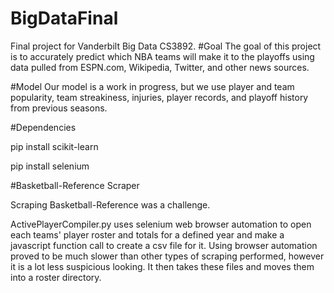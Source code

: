 # BigDataFinal
Final project for Vanderbilt Big Data CS3892. 
#Goal
The goal of this project is to accurately predict which NBA teams will make it to the playoffs using data pulled from ESPN.com, Wikipedia, Twitter, and other news sources.

#Model
Our model is a work in progress, but we use player and team popularity, team streakiness, injuries, player records, and playoff history from previous seasons.

#Dependencies

pip install scikit-learn

pip install selenium

#Basketball-Reference Scraper

Scraping Basketball-Reference was a challenge.

ActivePlayerCompiler.py uses selenium web browser automation to open each teams' player roster and totals for a defined year and make a javascript function call to create a csv file for it. Using browser automation proved to be much slower than other types of scraping performed, however it is a lot less suspicious looking. It then takes these files and moves them into a roster directory.